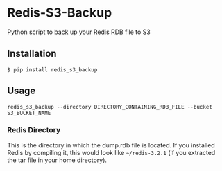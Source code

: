 # Redis-S3-Backup
Python script to back up your Redis RDB file to S3

## Installation
`$ pip install redis_s3_backup`

## Usage
`redis_s3_backup --directory DIRECTORY_CONTAINING_RDB_FILE --bucket S3_BUCKET_NAME`

### Redis Directory
This is the directory in which the dump.rdb file is located. If you installed Redis by compiling it, this would look like `~/redis-3.2.1` (if you extracted the tar file in your home directory).
